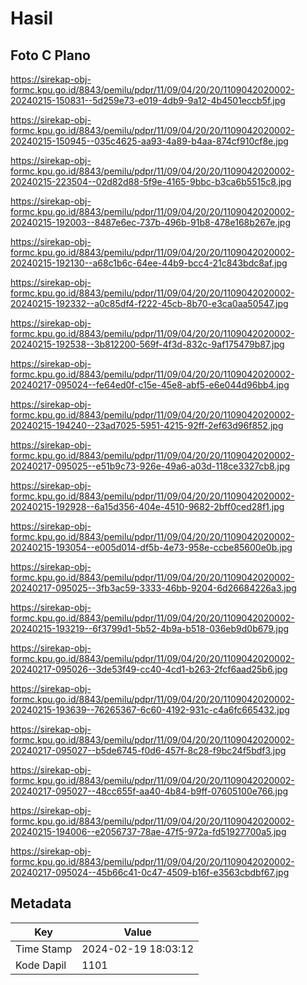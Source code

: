 # Hasil

## Foto C Plano

https://sirekap-obj-formc.kpu.go.id/8843/pemilu/pdpr/11/09/04/20/20/1109042020002-20240215-150831--5d259e73-e019-4db9-9a12-4b4501eccb5f.jpg

https://sirekap-obj-formc.kpu.go.id/8843/pemilu/pdpr/11/09/04/20/20/1109042020002-20240215-150945--035c4625-aa93-4a89-b4aa-874cf910cf8e.jpg

https://sirekap-obj-formc.kpu.go.id/8843/pemilu/pdpr/11/09/04/20/20/1109042020002-20240215-223504--02d82d88-5f9e-4165-9bbc-b3ca6b5515c8.jpg

https://sirekap-obj-formc.kpu.go.id/8843/pemilu/pdpr/11/09/04/20/20/1109042020002-20240215-192003--8487e6ec-737b-496b-91b8-478e168b267e.jpg

https://sirekap-obj-formc.kpu.go.id/8843/pemilu/pdpr/11/09/04/20/20/1109042020002-20240215-192130--a68c1b6c-64ee-44b9-bcc4-21c843bdc8af.jpg

https://sirekap-obj-formc.kpu.go.id/8843/pemilu/pdpr/11/09/04/20/20/1109042020002-20240215-192332--a0c85df4-f222-45cb-8b70-e3ca0aa50547.jpg

https://sirekap-obj-formc.kpu.go.id/8843/pemilu/pdpr/11/09/04/20/20/1109042020002-20240215-192538--3b812200-569f-4f3d-832c-9af175479b87.jpg

https://sirekap-obj-formc.kpu.go.id/8843/pemilu/pdpr/11/09/04/20/20/1109042020002-20240217-095024--fe64ed0f-c15e-45e8-abf5-e6e044d96bb4.jpg

https://sirekap-obj-formc.kpu.go.id/8843/pemilu/pdpr/11/09/04/20/20/1109042020002-20240215-194240--23ad7025-5951-4215-92ff-2ef63d96f852.jpg

https://sirekap-obj-formc.kpu.go.id/8843/pemilu/pdpr/11/09/04/20/20/1109042020002-20240217-095025--e51b9c73-926e-49a6-a03d-118ce3327cb8.jpg

https://sirekap-obj-formc.kpu.go.id/8843/pemilu/pdpr/11/09/04/20/20/1109042020002-20240215-192928--6a15d356-404e-4510-9682-2bff0ced28f1.jpg

https://sirekap-obj-formc.kpu.go.id/8843/pemilu/pdpr/11/09/04/20/20/1109042020002-20240215-193054--e005d014-df5b-4e73-958e-ccbe85600e0b.jpg

https://sirekap-obj-formc.kpu.go.id/8843/pemilu/pdpr/11/09/04/20/20/1109042020002-20240217-095025--3fb3ac59-3333-46bb-9204-6d26684226a3.jpg

https://sirekap-obj-formc.kpu.go.id/8843/pemilu/pdpr/11/09/04/20/20/1109042020002-20240215-193219--6f3799d1-5b52-4b9a-b518-036eb9d0b679.jpg

https://sirekap-obj-formc.kpu.go.id/8843/pemilu/pdpr/11/09/04/20/20/1109042020002-20240217-095026--3de53f49-cc40-4cd1-b263-2fcf6aad25b6.jpg

https://sirekap-obj-formc.kpu.go.id/8843/pemilu/pdpr/11/09/04/20/20/1109042020002-20240215-193639--76265367-6c60-4192-931c-c4a6fc665432.jpg

https://sirekap-obj-formc.kpu.go.id/8843/pemilu/pdpr/11/09/04/20/20/1109042020002-20240217-095027--b5de6745-f0d6-457f-8c28-f9bc24f5bdf3.jpg

https://sirekap-obj-formc.kpu.go.id/8843/pemilu/pdpr/11/09/04/20/20/1109042020002-20240217-095027--48cc655f-aa40-4b84-b9ff-07605100e766.jpg

https://sirekap-obj-formc.kpu.go.id/8843/pemilu/pdpr/11/09/04/20/20/1109042020002-20240215-194006--e2056737-78ae-47f5-972a-fd51927700a5.jpg

https://sirekap-obj-formc.kpu.go.id/8843/pemilu/pdpr/11/09/04/20/20/1109042020002-20240217-095024--45b66c41-0c47-4509-b16f-e3563cbdbf67.jpg


## Metadata

| Key        | Value               |
| ---------- | ------------------- |
| Time Stamp | 2024-02-19 18:03:12 |
| Kode Dapil | 1101                |



